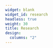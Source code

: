 ```yaml
---
widget: blank
widget_id: research
headless: true
weight: 30
title: Research
design:
  columns: "2"
---
```

